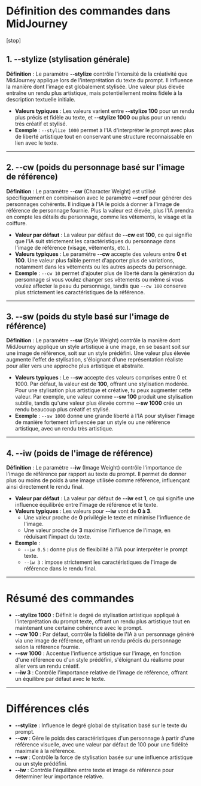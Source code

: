 # Définition des commandes dans MidJourney
[stop]
## 1. --stylize (stylisation générale)
**Définition** : Le paramètre **--stylize** contrôle l'intensité de la créativité que MidJourney applique lors de l'interprétation du texte du prompt. Il influence la manière dont l'image est globalement stylisée. Une valeur plus élevée entraîne un rendu plus artistique, mais potentiellement moins fidèle à la description textuelle initiale.

- **Valeurs typiques** : Les valeurs varient entre **--stylize 100** pour un rendu plus précis et fidèle au texte, et **--stylize 1000** ou plus pour un rendu très créatif et stylisé.
- **Exemple** : `--stylize 1000` permet à l'IA d'interpréter le prompt avec plus de liberté artistique tout en conservant une structure reconnaissable en lien avec le texte.

---

## 2. --cw (poids du personnage basé sur l'image de référence)
**Définition** : Le paramètre **--cw** (Character Weight) est utilisé spécifiquement en combinaison avec le paramètre **--cref** pour générer des personnages cohérents. Il indique à l'IA le poids à donner à l'image de référence de personnage fournie. Plus la valeur est élevée, plus l'IA prendra en compte les détails du personnage, comme les vêtements, le visage et la coiffure.

- **Valeur par défaut** : La valeur par défaut de **--cw** est **100**, ce qui signifie que l'IA suit strictement les caractéristiques du personnage dans l'image de référence (visage, vêtements, etc.).
- **Valeurs typiques** : Le paramètre **--cw** accepte des valeurs entre **0 et 100**. Une valeur plus faible permet d'apporter plus de variations, notamment dans les vêtements ou les autres aspects du personnage.
- **Exemple** : `--cw 10` permet d'ajouter plus de liberté dans la génération du personnage si vous voulez changer ses vêtements ou même si vous voulez affecter la peau du personnage, tandis que `--cw 100` conserve plus strictement les caractéristiques de la référence.

---

## 3. --sw (poids du style basé sur l'image de référence)
**Définition** : Le paramètre **--sw** (Style Weight) contrôle la manière dont MidJourney applique un style artistique à une image, en se basant soit sur une image de référence, soit sur un style prédéfini. Une valeur plus élevée augmente l'effet de stylisation, s'éloignant d'une représentation réaliste pour aller vers une approche plus artistique et abstraite.

- **Valeurs typiques** : Le **--sw** accepte des valeurs comprises entre 0 et 1000. Par défaut, la valeur est de **100**, offrant une stylisation modérée. Pour une stylisation plus artistique et créative, tu peux augmenter cette valeur. Par exemple, une valeur comme **--sw 100** produit une stylisation subtile, tandis qu'une valeur plus élevée comme **--sw 1000** crée un rendu beaucoup plus créatif et stylisé.
- **Exemple** : `--sw 1000` donne une grande liberté à l'IA pour styliser l'image de manière fortement influencée par un style ou une référence artistique, avec un rendu très artistique.

---

## 4. --iw (poids de l'image de référence)
**Définition** : Le paramètre **--iw** (Image Weight) contrôle l'importance de l'image de référence par rapport au texte du prompt. Il permet de donner plus ou moins de poids à une image utilisée comme référence, influençant ainsi directement le rendu final.

- **Valeur par défaut** : La valeur par défaut de **--iw** est **1**, ce qui signifie une influence équilibrée entre l'image de référence et le texte.
- **Valeurs typiques** : Les valeurs pour **--iw** vont de **0 à 3**.
  - Une valeur proche de **0** privilégie le texte et minimise l'influence de l'image.
  - Une valeur proche de **3** maximise l'influence de l'image, en réduisant l'impact du texte.
- **Exemple** :
  - `--iw 0.5` : donne plus de flexibilité à l'IA pour interpréter le prompt texte.
  - `--iw 3` : impose strictement les caractéristiques de l'image de référence dans le rendu final.

---

# Résumé des commandes

- **--stylize 1000** : Définit le degré de stylisation artistique appliqué à l'interprétation du prompt texte, offrant un rendu plus artistique tout en maintenant une certaine cohérence avec le prompt.
- **--cw 100** : Par défaut, contrôle la fidélité de l'IA à un personnage généré via une image de référence, offrant un rendu précis du personnage selon la référence fournie.
- **--sw 1000** : Accentue l'influence artistique sur l'image, en fonction d'une référence ou d'un style prédéfini, s'éloignant du réalisme pour aller vers un rendu créatif.
- **--iw 3** : Contrôle l'importance relative de l'image de référence, offrant un équilibre par défaut avec le texte.

---

# Différences clés

- **--stylize** : Influence le degré global de stylisation basé sur le texte du prompt.
- **--cw** : Gère le poids des caractéristiques d'un personnage à partir d'une référence visuelle, avec une valeur par défaut de 100 pour une fidélité maximale à la référence.
- **--sw** : Contrôle la force de stylisation basée sur une influence artistique ou un style prédéfini.
- **--iw** : Contrôle l'équilibre entre texte et image de référence pour déterminer leur importance relative.

